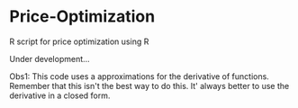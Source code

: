 # Price-Optimization
R script for price optimization using R

Under development...

Obs1: This code uses a approximations for the derivative of functions. Remember that this isn't the best way to do this. 
It' always better to use the derivative in a closed form.
